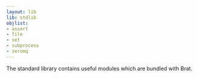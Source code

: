```yaml
---
layout: lib
lib: stdlib
objlist:
- assert
- file
- set
- subprocess
- zeromq
---
```


The standard library contains useful modules which are bundled with Brat.
